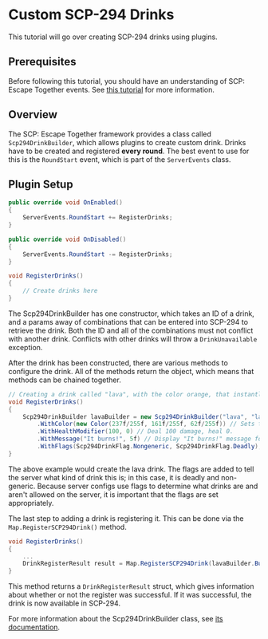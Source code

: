 # Custom SCP-294 Drinks
This tutorial will go over creating SCP-294 drinks using plugins.

## Prerequisites
Before following this tutorial, you should have an understanding of SCP: Escape Together events. See [this tutorial](https://github.com/SCPET/PluginFramework-Docs/blob/master/Tutorial/Understanding-Events.md) for more information.  

## Overview
The SCP: Escape Together framework provides a class called `Scp294DrinkBuilder`, which allows plugins to create custom drink. Drinks have to be created and registered **every round**. The best event to use for this is the `RoundStart` event, which is part of the `ServerEvents` class.  

## Plugin Setup

```cs
public override void OnEnabled()
{
    ServerEvents.RoundStart += RegisterDrinks;
}

public override void OnDisabled()
{
    ServerEvents.RoundStart -= RegisterDrinks;
}

void RegisterDrinks()
{
    // Create drinks here
}
```

The Scp294DrinkBuilder has one constructor, which takes an ID of a drink, and a params away of combinations that can be entered into SCP-294 to retrieve the drink. Both the ID and all of the combinations must not conflict with another drink. Conflicts with other drinks will throw a `DrinkUnavailable` exception.  
  
After the drink has been constructed, there are various methods to configure the drink. All of the methods return the object, which means that methods can be chained together.  

```cs
// Creating a drink called "lava", with the color orange, that instantly kills the player and displays an "It burns!" message.
void RegisterDrinks()
{
    Scp294DrinkBuilder lavaBuilder = new Scp294DrinkBuilder("lava", "lava", "magma") // Creates a drink builder with id "lava" and combinations "lava" and "magma".
        .WithColor(new Color(237f/255f, 161f/255f, 62f/255f)) // Sets the color.
        .WithHealthModifier(100, 0) // Deal 100 damage, heal 0.
        .WithMessage("It burns!", 5f) // Display "It burns!" message for 5 seconds.
        .WithFlags(Scp294DrinkFlag.Nongeneric, Scp294DrinkFlag.Deadly); // Flags (see below)
}
```
The above example would create the lava drink. The flags are added to tell the server what kind of drink this is; in this case, it is deadly and non-generic. Because server configs use flags to determine what drinks are and aren't allowed on the server, it is important that the flags are set appropriately.  

The last step to adding a drink is registering it. This can be done via the `Map.RegisterSCP294Drink()` method.  

```cs
void RegisterDrinks()
{
    ...
    DrinkRegisterResult result = Map.RegisterSCP294Drink(lavaBuilder.Build());
}
```
This method returns a `DrinkRegisterResult` struct, which gives information about whether or not the register was successful. If it was successful, the drink is now available in SCP-294.  
  
For more information about the Scp294DrinkBuilder class, see [its documentation](https://github.com/SCPET/PluginFramework-Docs/blob/master/PluginAPI/Helpers/Scp294DrinkBuilder.md).